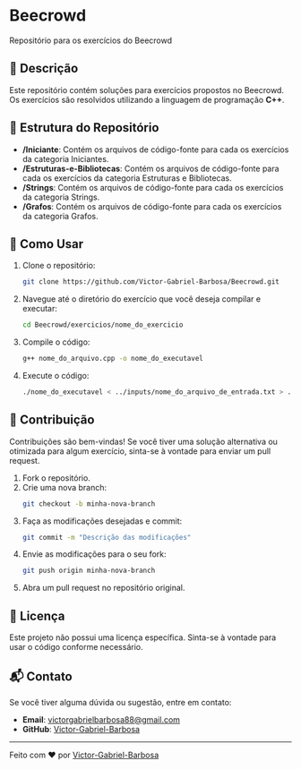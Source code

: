 # Beecrowd

Repositório para os exercícios do Beecrowd

## 📜 Descrição

Este repositório contém soluções para exercícios propostos no Beecrowd. Os exercícios são resolvidos utilizando a linguagem de programação **C++**.

## 📁 Estrutura do Repositório

- **/Iniciante**: Contém os arquivos de código-fonte para cada os exercícios da categoria Iniciantes.
- **/Estruturas-e-Bibliotecas**: Contém os arquivos de código-fonte para cada os exercícios da categoria Estruturas e Bibliotecas.
- **/Strings**: Contém os arquivos de código-fonte para cada os exercícios da categoria Strings.
- **/Grafos**: Contém os arquivos de código-fonte para cada os exercícios da categoria Grafos.

## 🚀 Como Usar

1. Clone o repositório:
   ```sh
   git clone https://github.com/Victor-Gabriel-Barbosa/Beecrowd.git
   ```

2. Navegue até o diretório do exercício que você deseja compilar e executar:
   ```sh
   cd Beecrowd/exercicios/nome_do_exercicio
   ```

3. Compile o código:
   ```sh
   g++ nome_do_arquivo.cpp -o nome_do_executavel
   ```

4. Execute o código:
   ```sh
   ./nome_do_executavel < ../inputs/nome_do_arquivo_de_entrada.txt > ../outputs/nome_do_arquivo_de_saida.txt
   ```

## 🤝 Contribuição

Contribuições são bem-vindas! Se você tiver uma solução alternativa ou otimizada para algum exercício, sinta-se à vontade para enviar um pull request.

1. Fork o repositório.
2. Crie uma nova branch:
   ```sh
   git checkout -b minha-nova-branch
   ```
3. Faça as modificações desejadas e commit:
   ```sh
   git commit -m "Descrição das modificações"
   ```
4. Envie as modificações para o seu fork:
   ```sh
   git push origin minha-nova-branch
   ```
5. Abra um pull request no repositório original.

## 📄 Licença

Este projeto não possui uma licença específica. Sinta-se à vontade para usar o código conforme necessário.

## 📬 Contato

Se você tiver alguma dúvida ou sugestão, entre em contato:
- **Email**: [victorgabrielbarbosa88@gmail.com](mailto:victorgabrielbarbosa88@gmail.com)
- **GitHub**: [Victor-Gabriel-Barbosa](https://github.com/Victor-Gabriel-Barbosa)

---

Feito com ❤️ por [Victor-Gabriel-Barbosa](https://github.com/Victor-Gabriel-Barbosa)
